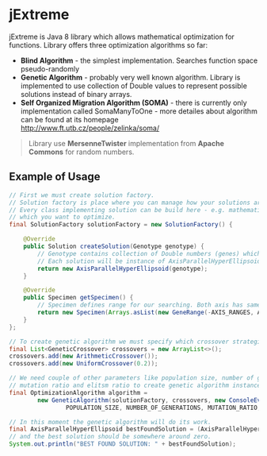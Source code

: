 jExtreme
=========

jExtreme is Java 8 library which allows mathematical optimization for functions. Library offers three optimization algorithms so far:

  - **Blind Algorithm** - the simplest implementation. Searches function space pseudo-randomly
  - **Genetic Algorithm** - probably very well known algorithm. Library is implemented to use collection of Double values to represent possible solutions instead of binary arrays.
  - **Self Organized Migration Algorithm (SOMA)** - there is currently only implementation called SomaManyToOne - more detailes about algorithm can be found at its homepage http://www.ft.utb.cz/people/zelinka/soma/

> Library use **MersenneTwister** implementation from **Apache Commons** for random numbers.

Example of Usage
-----------

```java
// First we must create solution factory.
// Solution factory is place where you can manage how your solutions are created.
// Every class implementing solution can be build here - e.g. mathematical functions or whole simulations
// which you want to optimize.
final SolutionFactory solutionFactory = new SolutionFactory() {

    @Override
    public Solution createSolution(Genotype genotype) {
        // Genotype contains collection of Double numbers (genes) which represents point in decision space.
        // Each solution will be instance of AxisParallelHyperEllipsoid.
        return new AxisParallelHyperEllipsoid(genotype);
    }

    @Override
    public Specimen getSpecimen() {
        // Specimen defines range for our searching. Both axis has same ranges in this case.
        return new Specimen(Arrays.asList(new GeneRange(-AXIS_RANGES, AXIS_RANGES), new GeneRange(-AXIS_RANGES, AXIS_RANGES)));
    }
};

// To create genetic algorithm we must specify which crossover strategies will be used.
final List<GeneticCrossover> crossovers = new ArrayList<>();
crossovers.add(new ArithmeticCrossover());
crossovers.add(new UniformCrossover(0.2));

// We need couple of other parameters like population size, number of generations,
// mutation ratio and elitsm ratio to create genetic algorithm instance.
final OptimizationAlgorithm algorithm = 
        new GeneticAlgorithm(solutionFactory, crossovers, new ConsoleEvolutionListener(),
                POPULATION_SIZE, NUMBER_OF_GENERATIONS, MUTATION_RATIO, ELITISM_RATE);

// In this moment the genetic algorithm will do its work.
final AxisParallelHyperEllipsoid bestFoundSolution = (AxisParallelHyperEllipsoid) algorithm.getOptimumSolution();
// and the best solution should be somewhere around zero.
System.out.println("BEST FOUND SOLUTION: " + bestFoundSolution);
```
